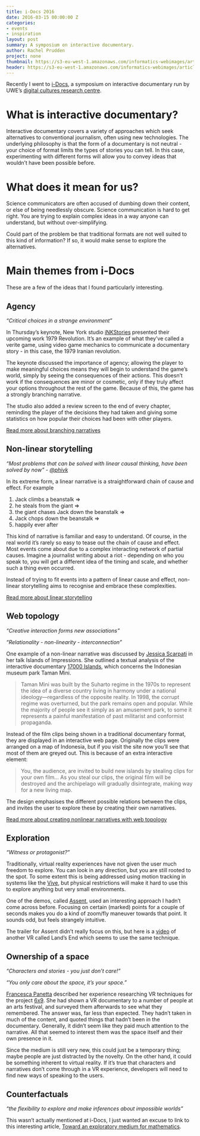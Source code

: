 ```yaml
---
title: i-Docs 2016
date: 2016-03-15 00:00:00 Z
categories:
- events
- inspiration
layout: post
summary: A symposium on interactive documentary.
author: Rachel Prudden
project: none
thumbnail: https://s3-eu-west-1.amazonaws.com/informatics-webimages/articles/2016-03-15-i-docs/camera.jpg
header: https://s3-eu-west-1.amazonaws.com/informatics-webimages/articles/2016-03-15-i-docs/vr.jpg
---
```


Recently I went to [i-Docs][idocs], a symposium on interactive documentary run by UWE’s [digital cultures research centre][dcrc]. 

# What is interactive documentary?

Interactive documentary covers a variety of approaches which seek alternatives to conventional journalism, often using new technologies. The underlying philosophy is that the form of a documentary is not neutral - your choice of format limits the types of stories you can tell. In this case, experimenting with different forms will allow you to convey ideas that wouldn’t have been possible before.

# What does it mean for us?

Science communicators are often accused of dumbing down their content, or else of being needlessly obscure. Science communication is hard to get right. You are trying to explain complex ideas in a way anyone can understand, but without over-simplifying. 

Could part of the problem be that traditional formats are not well suited to this kind of information? If so, it would make sense to explore the alternatives.

# Main themes from i-Docs

These are a few of the ideas that I found particularly interesting.

## Agency

_“Critical choices in a strange environment”_

In Thursday’s keynote, New York studio [iNKStories](http://inkstories.com/) presented their upcoming work 1979 Revolution. It’s an example of what they’ve called a verite game, using video game mechanics to communicate a documentary story - in this case, the 1979 Iranian revolution.

The keynote discussed the importance of agency; allowing the player to make meaningful choices means they will begin to understand the game’s world, simply by seeing the consequences of their actions. This doesn’t work if the consequences are minor or cosmetic, only if they truly affect your options throughout the rest of the game. Because of this, the game has a strongly branching narrative.

The studio also added a review screen to the end of every chapter, reminding the player of the decisions they had taken and giving some statistics on how popular their choices had been with other players. 

[Read more about branching narratives](http://mycours.es/gamedesign2012/48-2/branching-narrative-from-borges-to-the-hypertext/)

## Non-linear storytelling

_“Most problems that can be solved with linear causal thinking, have been solved by now” - [@phivk](https://twitter.com/phivk)_

In its extreme form, a linear narrative is a straightforward chain of cause and effect. For example

1. Jack climbs a beanstalk => 
2. he steals from the giant => 
3. the giant chases Jack down the beanstalk => 
4. Jack chops down the beanstalk => 
5. happily ever after

This kind of narrative is familiar and easy to understand. Of course, in the real world it’s rarely so easy to tease out the chain of cause and effect. Most events come about due to a complex interacting network of partial causes. Imagine a journalist writing about a riot - depending on who you speak to, you will get a different idea of the timing and scale, and whether such a thing even occurred. 

Instead of trying to fit events into a pattern of linear cause and effect, non-linear storytelling aims to recognise and embrace these complexities. 

[Read more about linear storytelling](http://meetingpeople.ralphammer.de/2015/12/01/florian-berlin/)

## Web topology

_“Creative interaction forms new associations”_

_“Relationality - non-linearity - interconnection”_

One example of a non-linear narrative was discussed by [Jessica Scarpati](http://idocs2016.dcrc.org.uk/speakers/jessica-scarpati/) in her talk Islands of Impressions. She outlined a textual analysis of the interactive documentary [17000 Islands][islands], which concerns the Indonesian museum park Taman Mini. 

> Taman Mini was built by the Suharto regime in the 1970s to represent the idea of a diverse country living in harmony under a national ideology—regardless of the opposite reality. In 1998, the corrupt regime was overturned, but the park remains open and popular. While the majority of people see it simply as an amusement park, to some it represents a painful manifestation of past militarist and conformist propaganda.

Instead of the film clips being shown in a traditional documentary format, they are displayed in an interactive web page. Originally the clips were arranged on a map of Indonesia, but if you visit the site now you’ll see that most of them are greyed out. This is because of an extra interactive element:

> You, the audience, are invited to build new islands by stealing clips for your own film... As you steal our clips, the original film will be destroyed and the archipelago will gradually disintegrate, making way for a new living map.

The design emphasises the different possible relations between the clips, and invites the user to explore these by creating their own narratives. 

[Read more about creating nonlinear narratives with web topology](http://alistapart.com/article/building-nonlinear-narratives-for-the-web)

## Exploration

_“Witness or protagonist?”_

Traditionally, virtual reality experiences have not given the user much freedom to explore. You can look in any direction, but you are still rooted to the spot. To some extent this is being addressed using motion tracking in systems like the [Vive](http://www.htcvive.com/uk/), but physical restrictions will make it hard to use this to explore anything but very small environments.

One of the demos, called [Assent](http://thecreatorsproject.vice.com/en_uk/blog/oculus-trauma-inside-oscar-rabys-assent), used an interesting approach I hadn’t come across before. Focusing on certain (marked) points for a couple of seconds makes you do a kind of zoom/fly maneuver towards that point. It sounds odd, but feels strangely intuitive. 

The trailer for Assent didn’t really focus on this, but here is a [video][lands end] of another VR called Land’s End which seems to use the same technique.

## Ownership of a space

_“Characters and stories - you just don’t care!”_

_“You only care about the space, it’s your space.”_

[Francesca Panetta](https://twitter.com/franpanetta?lang=en-gb) described her experience researching VR techniques for the project [6x9][6x9]. She had shown a VR documentary to a number of people at an arts festival, and surveyed them afterwards to see what they remembered. The answer was, far less than expected. They hadn’t taken in much of the content, and quoted things that hadn’t been in the documentary. Generally, it didn’t seem like they paid much attention to the narrative. All that seemed to interest them was the space itself and their own presence in it.

Since the medium is still very new, this could just be a temporary thing; maybe people are just distracted by the novelty. On the other hand, it could be something inherent to virtual reality. If it’s true that characters and narratives don’t come through in a VR experience, developers will need to find new ways of speaking to the users. 

## Counterfactuals

_“the flexibility to explore and make inferences about impossible worlds”_

This wasn’t actually mentioned at i-Docs, I just wanted an excuse to link to this interesting article, [Toward an exploratory medium for mathematics][emm]. 


[idocs]: http://i-docs.org/about-idocs/
[dcrc]: http://www.dcrc.org.uk/about/
[islands]: http://17000islandsinteractive.com/islands_repo/
[lands end]: https://vimeo.com/155730162 
[6x9]: http://www.sundance.org/projects/6x9-an-immersive-experience-of-solitary-confinement 
[emm]: http://cognitivemedium.com/emm/emm.html 